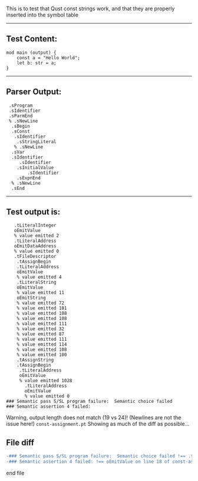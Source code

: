 This is to test that Qust const strings work, and that they are properly inserted into the symbol table

-------------------------


Test Content: 
-------------------------
```
mod main (output) { 
    const a = "Hello World";
    let b: str = a;
}
```
------------------------


Parser Output: 
-------------------------
```
 .sProgram
 .sIdentifier
 .sParmEnd
 % .sNewLine
  .sBegin
  .sConst
   .sIdentifier
    .sStringLiteral
   % .sNewLine
  .sVar
  .sIdentifier
     .sIdentifier
    .sInitialValue
        .sIdentifier
    .sExpnEnd
  % .sNewLine
  .sEnd

```
------------------------

Test output is: 
-------------------------
```
   .tLiteralInteger
   oEmitValue
   % value emitted 2
   .tLiteralAddress
   oEmitDataAddress
   % value emitted 0
   .tFileDescriptor
    .tAssignBegin
    .tLiteralAddress
    oEmitValue
    % value emitted 4
    .tLiteralString
    oEmitValue
    % value emitted 11
    oEmitString
    % value emitted 72
    % value emitted 101
    % value emitted 108
    % value emitted 108
    % value emitted 111
    % value emitted 32
    % value emitted 87
    % value emitted 111
    % value emitted 114
    % value emitted 108
    % value emitted 100
    .tAssignString
    .tAssignBegin
     .tLiteralAddress
     oEmitValue
     % value emitted 1028
       .tLiteralAddress
       oEmitValue
       % value emitted 0
### Semantic pass S/SL program failure:  Semantic choice failed
### Semantic assertion 4 failed: 

```


Warning, output length does not match (19 vs 24)!  (Newlines are not the issue here!) `const-assignment.pt`
Showing as much of the diff as possible...

File diff
-------------------------
```diff
-### Semantic pass S/SL program failure:  Semantic choice failed !== .tLiteralString on line 17 of const-assignment.pt
-### Semantic assertion 4 failed: !== oEmitValue on line 18 of const-assignment.pt

```
end file
